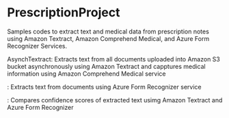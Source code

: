 # PrescriptionProject

Samples codes to extract text and medical data from prescription notes using Amazon Textract, Amazon Comprehend Medical, and Azure Form Recognizer Services.

AsynchTextract: Extracts text from all documents uploaded into Amazon S3 bucket asynchronously using Amazon Textract and capptures medical information using Amazon Comprehend Medical service

:  Extracts text from documents using Azure Form Recognizer service

 : Compares confidence scores of extracted text usimg Amazon Textract and Azure Form Recognizer
